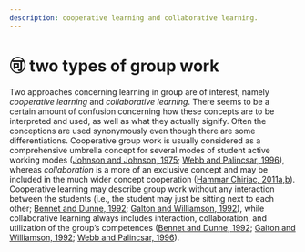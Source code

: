```yaml
---
description: cooperative learning and collaborative learning.
---
```


# 🉑 two types of group work

Two approaches concerning learning in group are of interest, namely _cooperative learning_ and _collaborative learning_. There seems to be a certain amount of confusion concerning how these concepts are to be interpreted and used, as well as what they actually signify. Often the conceptions are used synonymously even though there are some differentiations. Cooperative group work is usually considered as a comprehensive umbrella concept for several modes of student active working modes ([Johnson and Johnson, 1975](https://www.frontiersin.org/articles/10.3389/fpsyg.2014.00558/full#B29); [Webb and Palincsar, 1996](https://www.frontiersin.org/articles/10.3389/fpsyg.2014.00558/full#B38)), whereas _collaboration_ is a more of an exclusive concept and may be included in the much wider concept cooperation ([Hammar Chiriac, 2011a](https://www.frontiersin.org/articles/10.3389/fpsyg.2014.00558/full#B23),[b](https://www.frontiersin.org/articles/10.3389/fpsyg.2014.00558/full#B24)). Cooperative learning may describe group work without any interaction between the students (i.e., the student may just be sitting next to each other; [Bennet and Dunne, 1992](https://www.frontiersin.org/articles/10.3389/fpsyg.2014.00558/full#B5); [Galton and Williamson, 1992](https://www.frontiersin.org/articles/10.3389/fpsyg.2014.00558/full#B13)), while collaborative learning always includes interaction, collaboration, and utilization of the group’s competences ([Bennet and Dunne, 1992](https://www.frontiersin.org/articles/10.3389/fpsyg.2014.00558/full#B5); [Galton and Williamson, 1992](https://www.frontiersin.org/articles/10.3389/fpsyg.2014.00558/full#B13); [Webb and Palincsar, 1996](https://www.frontiersin.org/articles/10.3389/fpsyg.2014.00558/full#B38)).
